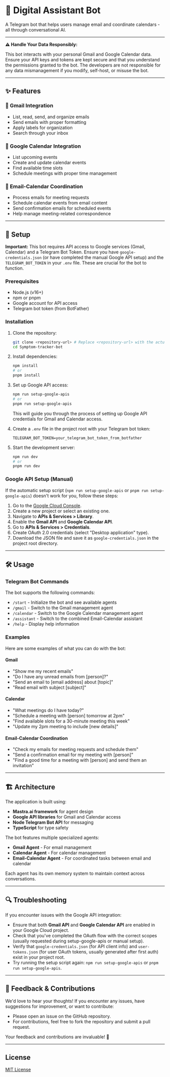 # 🤖 Digital Assistant Bot

A Telegram bot that helps users manage email and coordinate calendars - all through conversational AI.

---

**⚠️ Handle Your Data Responsibly:**

This bot interacts with your personal Gmail and Google Calendar data. Ensure your API keys and tokens are kept secure and that you understand the permissions granted to the bot. The developers are not responsible for any data mismanagement if you modify, self-host, or misuse the bot.

---

## ✨ Features

### 📧 Gmail Integration
- List, read, send, and organize emails
- Send emails with proper formatting
- Apply labels for organization
- Search through your inbox

### 📅 Google Calendar Integration
- List upcoming events
- Create and update calendar events
- Find available time slots
- Schedule meetings with proper time management

### 🤖 Email-Calendar Coordination
- Process emails for meeting requests
- Schedule calendar events from email content
- Send confirmation emails for scheduled events
- Help manage meeting-related correspondence

---

## 🚀 Setup

**Important:** This bot requires API access to Google services (Gmail, Calendar) and a Telegram Bot Token. Ensure you have `google-credentials.json` (or have completed the manual Google API setup) and the `TELEGRAM_BOT_TOKEN` in your `.env` file. These are crucial for the bot to function.

### Prerequisites
- Node.js (v16+)
- npm or pnpm
- Google account for API access
- Telegram bot token (from BotFather)

### Installation

1. Clone the repository:
   ```bash
   git clone <repository-url> # Replace <repository-url> with the actual URL
   cd Symptom-tracker-bot
   ```

2. Install dependencies:
   ```bash
   npm install
   # or
   pnpm install
   ```

3. Set up Google API access:
   ```bash
   npm run setup-google-apis
   # or
   pnpm run setup-google-apis
   ```
   This will guide you through the process of setting up Google API credentials for Gmail and Calendar access.

4. Create a `.env` file in the project root with your Telegram bot token:
   ```env
   TELEGRAM_BOT_TOKEN=your_telegram_bot_token_from_botfather
   ```

5. Start the development server:
   ```bash
   npm run dev
   # or
   pnpm run dev
   ```

### Google API Setup (Manual)

If the automatic setup script (`npm run setup-google-apis` or `pnpm run setup-google-apis`) doesn't work for you, follow these steps:

1. Go to the [Google Cloud Console](https://console.cloud.google.com/).
2. Create a new project or select an existing one.
3. Navigate to **APIs & Services > Library**.
4. Enable the **Gmail API** and **Google Calendar API**.
5. Go to **APIs & Services > Credentials**.
6. Create OAuth 2.0 credentials (select "Desktop application" type).
7. Download the JSON file and save it as `google-credentials.json` in the project root directory.

---

## 🛠️ Usage

### Telegram Bot Commands

The bot supports the following commands:

- `/start` - Initialize the bot and see available agents
- `/gmail` - Switch to the Gmail management agent
- `/calendar` - Switch to the Google Calendar management agent
- `/assistant` - Switch to the combined Email-Calendar assistant
- `/help` - Display help information

### Examples

Here are some examples of what you can do with the bot:

#### Gmail
- "Show me my recent emails"
- "Do I have any unread emails from [person]?"
- "Send an email to [email address] about [topic]"
- "Read email with subject [subject]"

#### Calendar
- "What meetings do I have today?"
- "Schedule a meeting with [person] tomorrow at 2pm"
- "Find available slots for a 30-minute meeting this week"
- "Update my 2pm meeting to include [new details]"

#### Email-Calendar Coordination
- "Check my emails for meeting requests and schedule them"
- "Send a confirmation email for my meeting with [person]"
- "Find a good time for a meeting with [person] and send them an invitation"

---

## 🏗️ Architecture

The application is built using:

- **Mastra.ai framework** for agent design
- **Google API libraries** for Gmail and Calendar access
- **Node Telegram Bot API** for messaging
- **TypeScript** for type safety

The bot features multiple specialized agents:
- **Gmail Agent** - For email management
- **Calendar Agent** - For calendar management
- **Email-Calendar Agent** - For coordinated tasks between email and calendar

Each agent has its own memory system to maintain context across conversations.

---

## 🔍 Troubleshooting

If you encounter issues with the Google API integration:

- Ensure that both **Gmail API** and **Google Calendar API** are enabled in your Google Cloud project.
- Check that you've completed the OAuth flow with the correct scopes (usually requested during setup-google-apis or manual setup).
- Verify that `google-credentials.json` (for API client info) and `user-tokens.json` (for user OAuth tokens, usually generated after first auth) exist in your project root.
- Try running the setup script again: `npm run setup-google-apis` or `pnpm run setup-google-apis`.

---

## 💬 Feedback & Contributions

We'd love to hear your thoughts! If you encounter any issues, have suggestions for improvement, or want to contribute:
- Please open an issue on the GitHub repository.
- For contributions, feel free to fork the repository and submit a pull request.

Your feedback and contributions are invaluable! 💌

---

## License

[MIT License](LICENSE)
